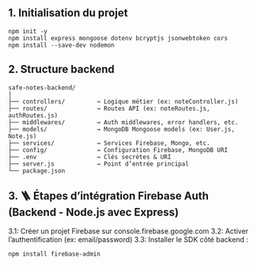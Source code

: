  ## 1. Initialisation du projet
```
npm init -y
npm install express mongoose dotenv bcryptjs jsonwebtoken cors
npm install --save-dev nodemon
```

## 2. Structure backend
```
safe-notes-backend/
│
├── controllers/         → Logique métier (ex: noteController.js)
├── routes/              → Routes API (ex: noteRoutes.js, authRoutes.js)
├── middlewares/         → Auth middlewares, error handlers, etc.
├── models/              → MongoDB Mongoose models (ex: User.js, Note.js)
├── services/            → Services Firebase, Mongo, etc.
├── config/              → Configuration Firebase, MongoDB URI
├── .env                 → Clés secrètes & URI
├── server.js            → Point d’entrée principal
└── package.json

```
## 3. 🪜 Étapes d’intégration Firebase Auth (Backend - Node.js avec Express)
3.1: Créer un projet Firebase sur console.firebase.google.com
3.2: Activer l’authentification (ex: email/password)
3.3: Installer le SDK côté backend :
```
npm install firebase-admin

```


